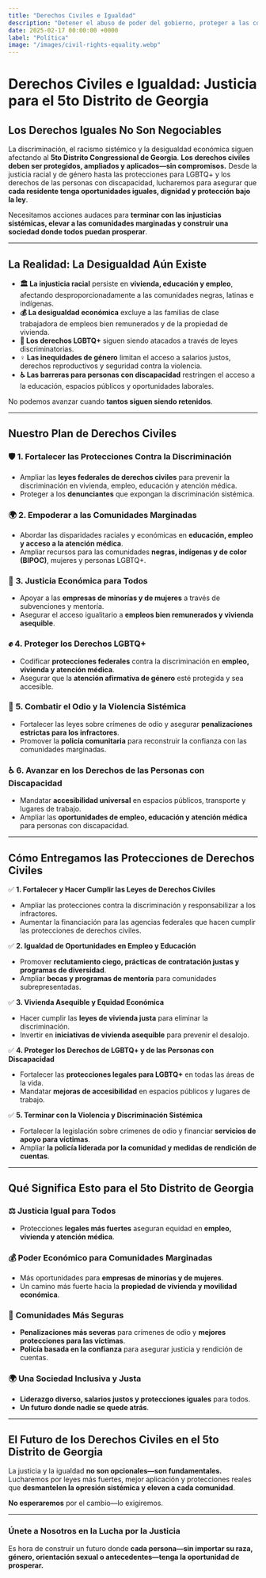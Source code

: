 ```yaml
---
title: "Derechos Civiles e Igualdad"
description: "Detener el abuso de poder del gobierno, proteger a las comunidades marginadas y garantizar derechos y justicia iguales para todos."
date: 2025-02-17 00:00:00 +0000
label: "Política"
image: "/images/civil-rights-equality.webp"
---
```


# **Derechos Civiles e Igualdad: Justicia para el 5to Distrito de Georgia**  

## **Los Derechos Iguales No Son Negociables**  

La discriminación, el racismo sistémico y la desigualdad económica siguen afectando al **5to Distrito Congressional de Georgia**. **Los derechos civiles deben ser protegidos, ampliados y aplicados—sin compromisos.** Desde la justicia racial y de género hasta las protecciones para LGBTQ+ y los derechos de las personas con discapacidad, lucharemos para asegurar que **cada residente tenga oportunidades iguales, dignidad y protección bajo la ley**.  

Necesitamos acciones audaces para **terminar con las injusticias sistémicas, elevar a las comunidades marginadas y construir una sociedad donde todos puedan prosperar**.  

---

## **La Realidad: La Desigualdad Aún Existe**  

- **🏛️ La injusticia racial** persiste en **vivienda, educación y empleo**, afectando desproporcionadamente a las comunidades negras, latinas e indígenas.  
- **💰 La desigualdad económica** excluye a las familias de clase trabajadora de empleos bien remunerados y de la propiedad de vivienda.  
- **🌈 Los derechos LGBTQ+** siguen siendo atacados a través de leyes discriminatorias.  
- **♀️ Las inequidades de género** limitan el acceso a salarios justos, derechos reproductivos y seguridad contra la violencia.  
- **♿ Las barreras para personas con discapacidad** restringen el acceso a la educación, espacios públicos y oportunidades laborales.  

No podemos avanzar cuando **tantos siguen siendo retenidos**.  

---

## **Nuestro Plan de Derechos Civiles**  

### 🛡️ **1. Fortalecer las Protecciones Contra la Discriminación**  
- Ampliar las **leyes federales de derechos civiles** para prevenir la discriminación en vivienda, empleo, educación y atención médica.  
- Proteger a los **denunciantes** que expongan la discriminación sistémica.  

### 🌍 **2. Empoderar a las Comunidades Marginadas**  
- Abordar las disparidades raciales y económicas en **educación, empleo y acceso a la atención médica**.  
- Ampliar recursos para las comunidades **negras, indígenas y de color (BIPOC)**, mujeres y personas LGBTQ+.  

### 💼 **3. Justicia Económica para Todos**  
- Apoyar a las **empresas de minorías y de mujeres** a través de subvenciones y mentoría.  
- Asegurar el acceso igualitario a **empleos bien remunerados y vivienda asequible**.  

### ✊ **4. Proteger los Derechos LGBTQ+**  
- Codificar **protecciones federales** contra la discriminación en **empleo, vivienda y atención médica**.  
- Asegurar que la **atención afirmativa de género** esté protegida y sea accesible.  

### 🚨 **5. Combatir el Odio y la Violencia Sistémica**  
- Fortalecer las leyes sobre crímenes de odio y asegurar **penalizaciones estrictas para los infractores**.  
- Promover la **policía comunitaria** para reconstruir la confianza con las comunidades marginadas.  

### ♿ **6. Avanzar en los Derechos de las Personas con Discapacidad**  
- Mandatar **accesibilidad universal** en espacios públicos, transporte y lugares de trabajo.  
- Ampliar las **oportunidades de empleo, educación y atención médica** para personas con discapacidad.  

---

## **Cómo Entregamos las Protecciones de Derechos Civiles**  

✅ **1. Fortalecer y Hacer Cumplir las Leyes de Derechos Civiles**  
- Ampliar las protecciones contra la discriminación y responsabilizar a los infractores.  
- Aumentar la financiación para las agencias federales que hacen cumplir las protecciones de derechos civiles.  

✅ **2. Igualdad de Oportunidades en Empleo y Educación**  
- Promover **reclutamiento ciego, prácticas de contratación justas y programas de diversidad**.  
- Ampliar **becas y programas de mentoría** para comunidades subrepresentadas.  

✅ **3. Vivienda Asequible y Equidad Económica**  
- Hacer cumplir las **leyes de vivienda justa** para eliminar la discriminación.  
- Invertir en **iniciativas de vivienda asequible** para prevenir el desalojo.  

✅ **4. Proteger los Derechos de LGBTQ+ y de las Personas con Discapacidad**  
- Fortalecer las **protecciones legales para LGBTQ+** en todas las áreas de la vida.  
- Mandatar **mejoras de accesibilidad** en espacios públicos y lugares de trabajo.  

✅ **5. Terminar con la Violencia y Discriminación Sistémica**  
- Fortalecer la legislación sobre crímenes de odio y financiar **servicios de apoyo para víctimas**.  
- Ampliar **la policía liderada por la comunidad y medidas de rendición de cuentas**.  

---

## **Qué Significa Esto para el 5to Distrito de Georgia**  

### ⚖️ **Justicia Igual para Todos**  
- Protecciones **legales más fuertes** aseguran equidad en **empleo, vivienda y atención médica**.  

### 💰 **Poder Económico para Comunidades Marginadas**  
- Más oportunidades para **empresas de minorías y de mujeres**.  
- Un camino más fuerte hacia la **propiedad de vivienda y movilidad económica**.  

### 🚨 **Comunidades Más Seguras**  
- **Penalizaciones más severas** para crímenes de odio y **mejores protecciones para las víctimas**.  
- **Policía basada en la confianza** para asegurar justicia y rendición de cuentas.  

### 🌍 **Una Sociedad Inclusiva y Justa**  
- **Liderazgo diverso, salarios justos y protecciones iguales** para todos.  
- **Un futuro donde nadie se quede atrás**.  

---

## **El Futuro de los Derechos Civiles en el 5to Distrito de Georgia**  

La justicia y la igualdad **no son opcionales—son fundamentales.** Lucharemos por leyes más fuertes, mejor aplicación y protecciones reales que **desmantelen la opresión sistémica y eleven a cada comunidad**.  

**No esperaremos** por el cambio—lo exigiremos.  

---

### **Únete a Nosotros en la Lucha por la Justicia**  

Es hora de construir un futuro donde **cada persona—sin importar su raza, género, orientación sexual o antecedentes—tenga la oportunidad de prosperar.**